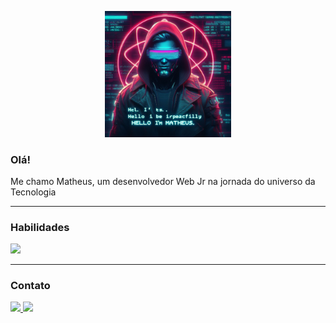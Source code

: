 
<p align="center">
    <img alt="imagem desenvolvida por Bing Image Creator" src="./2.jpg" width="40%" >
</p>

<h3 align="leftr"> Olá! </h3>

<p align="left">
    Me chamo Matheus, um desenvolvedor Web Jr na jornada do universo da Tecnologia
</p>

<hr>

<h3> Habilidades </h3>
 <img src="https://skillicons.dev/icons?i=html,css,js,react,nodejs" />
<hr>

<h3>Contato</h3>
<a href="mailto:mat.pxo@gmail.com">
    <img src="https://skillicons.dev/icons?i=gmail" />
</a>
<a href="https://www.linkedin.com/in/matheus-da-paix%C3%A3o-2992b22b0/">
    <img src="https://skillicons.dev/icons?i=linkedin" />
</a>



